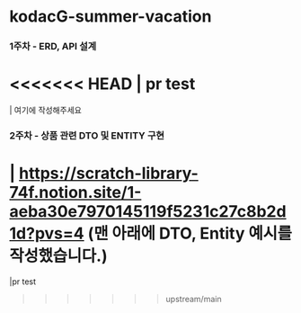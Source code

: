 # kodacG-summer-vacation

### 1주차 - ERD, API 설계
<<<<<<< HEAD
| pr test
=======
| 여기에 작성해주세요

### 2주차 - 상품 관련 DTO 및 ENTITY 구현
| https://scratch-library-74f.notion.site/1-aeba30e7970145119f5231c27c8b2d1d?pvs=4 (맨 아래에 DTO, Entity 예시를 작성했습니다.)
=======
|pr test
>>>>>>> upstream/main

